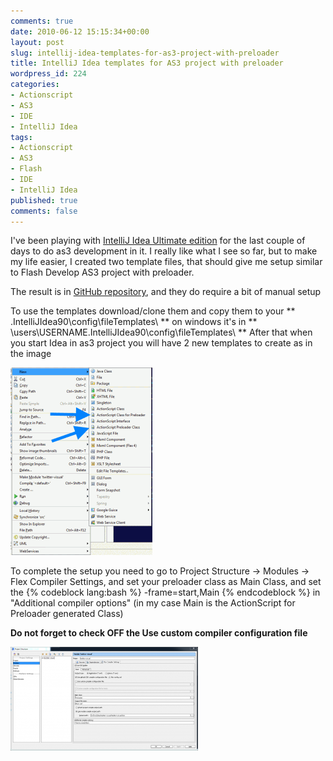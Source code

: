 ```yaml
---
comments: true
date: 2010-06-12 15:15:34+00:00
layout: post
slug: intellij-idea-templates-for-as3-project-with-preloader
title: IntelliJ Idea templates for AS3 project with preloader
wordpress_id: 224
categories:
- Actionscript
- AS3
- IDE
- IntelliJ Idea
tags:
- Actionscript
- AS3
- Flash
- IDE
- IntelliJ Idea
published: true
comments: false
---
```



I've been playing with [IntelliJ Idea Ultimate edition](http://www.jetbrains.com/idea/features/flex_ide.html) for the last couple of days to do as3 development in it.
I really like what I see so far, but to make my life easier, I created two template files, that should give me setup similar to Flash Develop AS3 project with preloader.
<!--more-->
The result is in [GitHub repository](http://github.com/vranac/IntelliJ-Idea-Templates-AS3), and they do require a bit of manual setup

To use the templates download/clone them and copy them to your ** .IntelliJIdea90\config\fileTemplates\ ** on windows it's in ** \users\USERNAME\.IntelliJIdea90\config\fileTemplates\ **
After that when you start Idea in as3 project you will have 2 new templates to create as in the image



[![IntelliJ Idea create new item from template menu](/images/2010-06-12-intellij-idea-templates-for-as3-project-with-preloader/idea-create-new-227x300.png)](/images/2010-06-12-intellij-idea-templates-for-as3-project-with-preloader/idea-create-new.png)



To complete the setup you need to go to Project Structure -> Modules -> Flex Compiler Settings, and set your preloader class as Main Class, and set the
{% codeblock lang:bash %}
-frame=start,Main
{% endcodeblock %}
in "Additional compiler options" (in my case Main is the ActionScript for Preloader generated Class)

**Do not forget to check OFF the Use custom compiler configuration file**




[![IntelliJ Idea preloader setup](/images/2010-06-12-intellij-idea-templates-for-as3-project-with-preloader/idea-preloader-setup-300x166.png)](/images/2010-06-12-intellij-idea-templates-for-as3-project-with-preloader/idea-preloader-setup.png)



